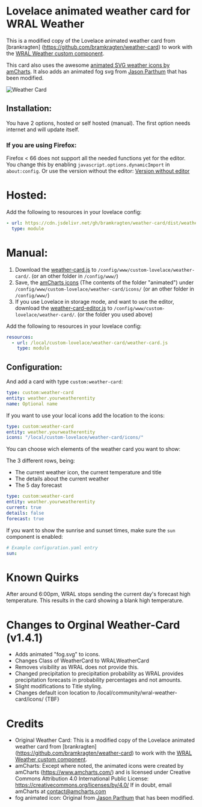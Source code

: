 # Lovelace animated weather card for WRAL Weather

This is a modified copy of the Lovelace animated weather card from [brankragten] (https://github.com/bramkragten/weather-card) to work with the [WRAL Weather custom component](https://github.com/tommyjlong/wral_weather).

This card also uses the awesome [animated SVG weather icons by amCharts](https://www.amcharts.com/free-animated-svg-weather-icons/).
It also adds an animated fog svg from [Jason Parthum](https://community.home-assistant.io/t/animated-weather-icons-svg-for-all-dark-sky-values/150702) that has been modified.

![Weather Card](https://github.com/bramkragten/custom-ui/blob/master/weather-card/weather-card.gif?raw=true)

## Installation:

You have 2 options, hosted or self hosted (manual). The first option needs internet and will update itself.

### If you are using Firefox:

Firefox < 66 does not support all the needed functions yet for the editor.
You change this by enabling `javascript.options.dynamicImport` in `about:config`.
Or use the version without the editor: [Version without editor](https://raw.githubusercontent.com/bramkragten/custom-ui/58c41ad177b002e149497629a26ea10ccfeebcd0/weather-card/weather-card.js)

# Hosted:

Add the following to resources in your lovelace config:

```yaml
- url: https://cdn.jsdelivr.net/gh/bramkragten/weather-card/dist/weather-card.min.js
  type: module
```

# Manual:

1. Download the [weather-card.js](https://raw.githubusercontent.com/bramkragten/weather-card/v1.2.0/dist/weather-card.js) to `/config/www/custom-lovelace/weather-card/`. (or an other folder in `/config/www/`)
2. Save, the [amCharts icons](https://www.amcharts.com/free-animated-svg-weather-icons/) (The contents of the folder "animated") under `/config/www/custom-lovelace/weather-card/icons/` (or an other folder in `/config/www/`)
3. If you use Lovelace in storage mode, and want to use the editor, download the [weather-card-editor.js](https://raw.githubusercontent.com/bramkragten/weather-card/v1.2.0/dist/weather-card-editor.js) to `/config/www/custom-lovelace/weather-card/`. (or the folder you used above)

Add the following to resources in your lovelace config:

```yaml
resources:
  - url: /local/custom-lovelace/weather-card/weather-card.js
    type: module
```

## Configuration:

And add a card with type `custom:weather-card`:

```yaml
type: custom:weather-card
entity: weather.yourweatherentity
name: Optional name
```

If you want to use your local icons add the location to the icons:

```yaml
type: custom:weather-card
entity: weather.yourweatherentity
icons: "/local/custom-lovelace/weather-card/icons/"
```

You can choose wich elements of the weather card you want to show:

The 3 different rows, being:

- The current weather icon, the current temperature and title
- The details about the current weather
- The 5 day forecast

```yaml
type: custom:weather-card
entity: weather.yourweatherentity
current: true
details: false
forecast: true
```

If you want to show the sunrise and sunset times, make sure the `sun` component is enabled:

```yaml
# Example configuration.yaml entry
sun:
```

# Known Quirks
After around 6:00pm, WRAL stops sending the current day's forecast high temperature.  This results in the card showing a blank high temperature.
# Changes to Orginal Weather-Card (v1.4.1)
- Adds animated "fog.svg" to icons.
- Changes Class of WeatherCard to WRALWeatherCard
- Removes visibility as WRAL does not provide this.
- Changed precipitation to precipitation probability as WRAL provides precipitation forecasts in probability percentages and not amounts.
- Slight modifications to Title styling.
- Changes default icon location to /local/community/wral-weather-card/icons/ {TBF}

# Credits
- Original Weather Card: This is a modified copy of the Lovelace animated weather card from [brankragten] (https://github.com/bramkragten/weather-card) to work with the [WRAL Weather custom component](https://github.com/tommyjlong/wral_weather).
- amCharts: Except where noted, the animated icons were created by amCharts (https://www.amcharts.com/)
and is licensed under Creative Commons Attribution 4.0 International Public License:
https://creativecommons.org/licenses/by/4.0/
If in doubt, email amCharts at contact@amcharts.com
- fog animated icon: Original from  [Jason Parthum](https://community.home-assistant.io/t/animated-weather-icons-svg-for-all-dark-sky-values/150702) that has been modified.

